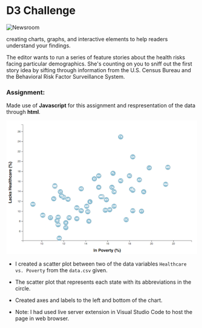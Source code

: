 # D3 Challenge

![Newsroom](https://media.giphy.com/media/v2xIous7mnEYg/giphy.gif)

creating charts, graphs, and interactive elements to help readers understand your findings.

The editor wants to run a series of feature stories about the health risks facing particular demographics. She's counting on you to sniff out the first story idea by sifting through information from the U.S. Census Bureau and the Behavioral Risk Factor Surveillance System.

### Assignment: 
Made use of **Javascript** for this assignment and respresentation of the data through **html**.

![4-scatter](Images/4-scatter.jpg)

* I created a scatter plot between two of the data variables `Healthcare vs. Poverty` from the `data.csv` given.
* The scatter plot that represents each state with its abbreviations in the circle.
* Created axes and labels to the left and bottom of the chart.

* Note: I had used live server extension in Visual Studio Code to host the page in web browser.
